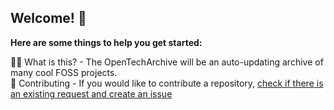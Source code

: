 ## Welcome! 👋

**Here are some things to help you get started:**

🙋‍♀️ What is this? - The OpenTechArchive will be an auto-updating archive of many cool FOSS projects. \
🌈 Contributing - If you would like to contribute a repository, [check if there is an existing request and create an issue](https://github.com/OpenTechArchive/Requests/issues)
